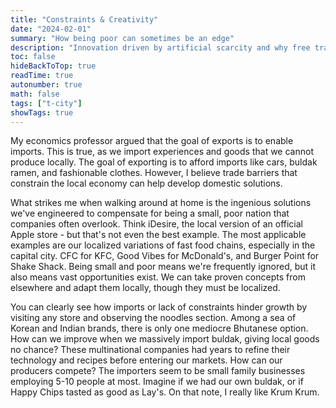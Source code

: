 ```yaml
---
title: "Constraints & Creativity"
date: "2024-02-01"
summary: "How being poor can sometimes be an edge"
description: "Innovation driven by artificial scarcity and why free trade might not be the answer to everything"
toc: false
hideBackToTop: true
readTime: true
autonumber: true
math: false
tags: ["t-city"]
showTags: true
---
```


My economics professor argued that the goal of exports is to enable imports. This is true, as we import experiences and goods that we cannot produce locally. The goal of exporting is to afford imports like cars, buldak ramen, and fashionable clothes. However, I believe trade barriers that constrain the local economy can help develop domestic solutions.

What strikes me when walking around at home is the ingenious solutions we've engineered to compensate for being a small, poor nation that companies often overlook. Think iDesire, the local version of an official Apple store - but that's not even the best example. The most applicable examples are our localized variations of fast food chains, especially in the capital city. CFC for KFC, Good Vibes for McDonald's, and Burger Point for Shake Shack. Being small and poor means we're frequently ignored, but it also means vast opportunities exist. We can take proven concepts from elsewhere and adapt them locally, though they must be localized.

You can clearly see how imports or lack of constraints hinder growth by visiting any store and observing the noodles section. Among a sea of Korean and Indian brands, there is only one mediocre Bhutanese option. How can we improve when we massively import buldak, giving local goods no chance? These multinational companies had years to refine their technology and recipes before entering our markets. How can our producers compete? The importers seem to be small family businesses employing 5-10 people at most. Imagine if we had our own buldak, or if Happy Chips tasted as good as Lay's. On that note, I really like Krum Krum.